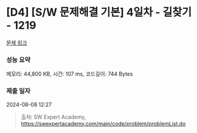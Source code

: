 # [D4] [S/W 문제해결 기본] 4일차 - 길찾기 - 1219 

[문제 링크](https://swexpertacademy.com/main/code/problem/problemDetail.do?contestProbId=AV14geLqABQCFAYD) 

### 성능 요약

메모리: 44,800 KB, 시간: 107 ms, 코드길이: 744 Bytes

### 제출 일자

2024-08-08 12:27



> 출처: SW Expert Academy, https://swexpertacademy.com/main/code/problem/problemList.do